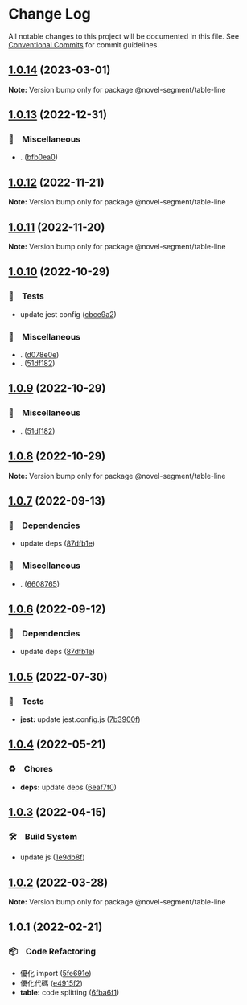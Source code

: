 # Change Log

All notable changes to this project will be documented in this file.
See [Conventional Commits](https://conventionalcommits.org) for commit guidelines.

## [1.0.14](https://github.com/bluelovers/ws-segment/compare/@novel-segment/table-line@1.0.13...@novel-segment/table-line@1.0.14) (2023-03-01)

**Note:** Version bump only for package @novel-segment/table-line





## [1.0.13](https://github.com/bluelovers/ws-segment/compare/@novel-segment/table-line@1.0.12...@novel-segment/table-line@1.0.13) (2022-12-31)



### 🔖　Miscellaneous

* . ([bfb0ea0](https://github.com/bluelovers/ws-segment/commit/bfb0ea03e19dab3229aad4f8c33be5ee7bae3b73))



## [1.0.12](https://github.com/bluelovers/ws-segment/compare/@novel-segment/table-line@1.0.11...@novel-segment/table-line@1.0.12) (2022-11-21)

**Note:** Version bump only for package @novel-segment/table-line





## [1.0.11](https://github.com/bluelovers/ws-segment/compare/@novel-segment/table-line@1.0.10...@novel-segment/table-line@1.0.11) (2022-11-20)

**Note:** Version bump only for package @novel-segment/table-line





## [1.0.10](https://github.com/bluelovers/ws-segment/compare/@novel-segment/table-line@1.0.7...@novel-segment/table-line@1.0.10) (2022-10-29)



### 🚨　Tests

* update jest config ([cbce9a2](https://github.com/bluelovers/ws-segment/commit/cbce9a2868e5a0a95fd8f026530c34c9f3930ba0))


### 🔖　Miscellaneous

* . ([d078e0e](https://github.com/bluelovers/ws-segment/commit/d078e0ec7e17cee79115db055e7b145d7b48f400))
* . ([51df182](https://github.com/bluelovers/ws-segment/commit/51df182715ea4b4242b4cf96fdebfabbe679b99c))



## [1.0.9](https://github.com/bluelovers/ws-segment/compare/@novel-segment/table-line@1.0.7...@novel-segment/table-line@1.0.9) (2022-10-29)



### 🔖　Miscellaneous

* . ([51df182](https://github.com/bluelovers/ws-segment/commit/51df182715ea4b4242b4cf96fdebfabbe679b99c))



## [1.0.8](https://github.com/bluelovers/ws-segment/compare/@novel-segment/table-line@1.0.7...@novel-segment/table-line@1.0.8) (2022-10-29)

**Note:** Version bump only for package @novel-segment/table-line





## [1.0.7](https://github.com/bluelovers/ws-segment/compare/@novel-segment/table-line@1.0.5...@novel-segment/table-line@1.0.7) (2022-09-13)



### 📌　Dependencies

* update deps ([87dfb1e](https://github.com/bluelovers/ws-segment/commit/87dfb1e8c4e0ef55b975639bc94e113442cb1af7))


### 🔖　Miscellaneous

* . ([6608765](https://github.com/bluelovers/ws-segment/commit/66087652b3679f0833cc54051ba4889f8f909383))



## [1.0.6](https://github.com/bluelovers/ws-segment/compare/@novel-segment/table-line@1.0.5...@novel-segment/table-line@1.0.6) (2022-09-12)



### 📌　Dependencies

* update deps ([87dfb1e](https://github.com/bluelovers/ws-segment/commit/87dfb1e8c4e0ef55b975639bc94e113442cb1af7))



## [1.0.5](https://github.com/bluelovers/ws-segment/compare/@novel-segment/table-line@1.0.4...@novel-segment/table-line@1.0.5) (2022-07-30)


### 🚨　Tests

* **jest:** update jest.config.js ([7b3900f](https://github.com/bluelovers/ws-segment/commit/7b3900fd6b638fb8774b306b6435b8082b5a275b))





## [1.0.4](https://github.com/bluelovers/ws-segment/compare/@novel-segment/table-line@1.0.3...@novel-segment/table-line@1.0.4) (2022-05-21)


### ♻️　Chores

* **deps:** update deps ([6eaf7f0](https://github.com/bluelovers/ws-segment/commit/6eaf7f0fb6e8d803b5eb8dbb3e2cd7a1d6b19f52))





## [1.0.3](https://github.com/bluelovers/ws-segment/compare/@novel-segment/table-line@1.0.2...@novel-segment/table-line@1.0.3) (2022-04-15)


### 🛠　Build System

* update js ([1e9db8f](https://github.com/bluelovers/ws-segment/commit/1e9db8f6a717a2ef40dec86b22e729dafc2ed8d7))





## [1.0.2](https://github.com/bluelovers/ws-segment/compare/@novel-segment/table-line@1.0.1...@novel-segment/table-line@1.0.2) (2022-03-28)

**Note:** Version bump only for package @novel-segment/table-line





## 1.0.1 (2022-02-21)


### 📦　Code Refactoring

* 優化 import ([5fe691e](https://github.com/bluelovers/ws-segment/commit/5fe691e536e17b4f55c85ee3dcb390f8a6cda98c))
* 優化代碼 ([e4915f2](https://github.com/bluelovers/ws-segment/commit/e4915f24e4da16b752c91224b4457eda63fc4bb2))
* **table:** code splitting ([6fba6f1](https://github.com/bluelovers/ws-segment/commit/6fba6f13dcb75dc2f57c0c905740d487ee38884a))
